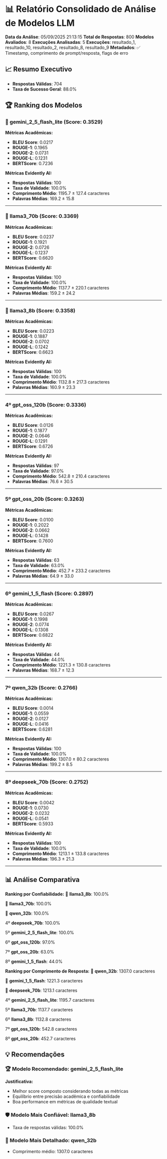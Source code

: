 # 📊 Relatório Consolidado de Análise de Modelos LLM

**Data da Análise**: 05/09/2025 21:13:15
**Total de Respostas**: 800
**Modelos Avaliados**: 8
**Execuções Analisadas**: 5
**Execuções**: resultado_1, resultado_10, resultado_2, resultado_8, resultado_9
**Metadados**: ✅ Timestamp, comprimento de prompt/resposta, flags de erro

## 📈 Resumo Executivo

- **Respostas Válidas**: 704
- **Taxa de Sucesso Geral**: 88.0%

## 🏆 Ranking dos Modelos

### 🥇 gemini_2_5_flash_lite (Score: 0.3529)

**Métricas Acadêmicas:**
- **BLEU Score**: 0.0217
- **ROUGE-1**: 0.1965
- **ROUGE-2**: 0.0731
- **ROUGE-L**: 0.1231
- **BERTScore**: 0.7236

**Métricas Evidently AI:**
- **Respostas Válidas**: 100
- **Taxa de Validade**: 100.0%
- **Comprimento Médio**: 1195.7 ± 127.4 caracteres
- **Palavras Médias**: 169.2 ± 15.8

---

### 🥈 llama3_70b (Score: 0.3369)

**Métricas Acadêmicas:**
- **BLEU Score**: 0.0237
- **ROUGE-1**: 0.1921
- **ROUGE-2**: 0.0726
- **ROUGE-L**: 0.1237
- **BERTScore**: 0.6620

**Métricas Evidently AI:**
- **Respostas Válidas**: 100
- **Taxa de Validade**: 100.0%
- **Comprimento Médio**: 1137.7 ± 220.1 caracteres
- **Palavras Médias**: 159.2 ± 24.2

---

### 🥉 llama3_8b (Score: 0.3358)

**Métricas Acadêmicas:**
- **BLEU Score**: 0.0223
- **ROUGE-1**: 0.1887
- **ROUGE-2**: 0.0702
- **ROUGE-L**: 0.1242
- **BERTScore**: 0.6623

**Métricas Evidently AI:**
- **Respostas Válidas**: 100
- **Taxa de Validade**: 100.0%
- **Comprimento Médio**: 1132.8 ± 217.3 caracteres
- **Palavras Médias**: 160.9 ± 23.3

---

### 4º gpt_oss_120b (Score: 0.3336)

**Métricas Acadêmicas:**
- **BLEU Score**: 0.0126
- **ROUGE-1**: 0.1877
- **ROUGE-2**: 0.0646
- **ROUGE-L**: 0.1291
- **BERTScore**: 0.6726

**Métricas Evidently AI:**
- **Respostas Válidas**: 97
- **Taxa de Validade**: 97.0%
- **Comprimento Médio**: 542.8 ± 210.4 caracteres
- **Palavras Médias**: 76.6 ± 30.5

---

### 5º gpt_oss_20b (Score: 0.3263)

**Métricas Acadêmicas:**
- **BLEU Score**: 0.0100
- **ROUGE-1**: 0.2022
- **ROUGE-2**: 0.0662
- **ROUGE-L**: 0.1428
- **BERTScore**: 0.7600

**Métricas Evidently AI:**
- **Respostas Válidas**: 63
- **Taxa de Validade**: 63.0%
- **Comprimento Médio**: 452.7 ± 233.2 caracteres
- **Palavras Médias**: 64.9 ± 33.0

---

### 6º gemini_1_5_flash (Score: 0.2897)

**Métricas Acadêmicas:**
- **BLEU Score**: 0.0267
- **ROUGE-1**: 0.1998
- **ROUGE-2**: 0.0774
- **ROUGE-L**: 0.1308
- **BERTScore**: 0.6822

**Métricas Evidently AI:**
- **Respostas Válidas**: 44
- **Taxa de Validade**: 44.0%
- **Comprimento Médio**: 1221.3 ± 130.8 caracteres
- **Palavras Médias**: 168.7 ± 12.3

---

### 7º qwen_32b (Score: 0.2766)

**Métricas Acadêmicas:**
- **BLEU Score**: 0.0014
- **ROUGE-1**: 0.0559
- **ROUGE-2**: 0.0127
- **ROUGE-L**: 0.0416
- **BERTScore**: 0.6281

**Métricas Evidently AI:**
- **Respostas Válidas**: 100
- **Taxa de Validade**: 100.0%
- **Comprimento Médio**: 1307.0 ± 80.2 caracteres
- **Palavras Médias**: 199.2 ± 8.5

---

### 8º deepseek_70b (Score: 0.2752)

**Métricas Acadêmicas:**
- **BLEU Score**: 0.0042
- **ROUGE-1**: 0.0730
- **ROUGE-2**: 0.0232
- **ROUGE-L**: 0.0541
- **BERTScore**: 0.5933

**Métricas Evidently AI:**
- **Respostas Válidas**: 100
- **Taxa de Validade**: 100.0%
- **Comprimento Médio**: 1213.1 ± 133.8 caracteres
- **Palavras Médias**: 196.3 ± 21.3

---

## 📊 Análise Comparativa

**Ranking por Confiabilidade:**
🥇 **llama3_8b**: 100.0%

🥈 **llama3_70b**: 100.0%

🥉 **qwen_32b**: 100.0%

4º **deepseek_70b**: 100.0%

5º **gemini_2_5_flash_lite**: 100.0%

6º **gpt_oss_120b**: 97.0%

7º **gpt_oss_20b**: 63.0%

8º **gemini_1_5_flash**: 44.0%

**Ranking por Comprimento de Resposta:**
🥇 **qwen_32b**: 1307.0 caracteres

🥈 **gemini_1_5_flash**: 1221.3 caracteres

🥉 **deepseek_70b**: 1213.1 caracteres

4º **gemini_2_5_flash_lite**: 1195.7 caracteres

5º **llama3_70b**: 1137.7 caracteres

6º **llama3_8b**: 1132.8 caracteres

7º **gpt_oss_120b**: 542.8 caracteres

8º **gpt_oss_20b**: 452.7 caracteres

## 💡 Recomendações

### 🏆 Modelo Recomendado: gemini_2_5_flash_lite

**Justificativa:**
- Melhor score composto considerando todas as métricas
- Equilíbrio entre precisão acadêmica e confiabilidade
- Boa performance em métricas de qualidade textual

### 🛡️ Modelo Mais Confiável: llama3_8b
- Taxa de respostas válidas: 100.0%

### 📝 Modelo Mais Detalhado: qwen_32b
- Comprimento médio: 1307.0 caracteres
